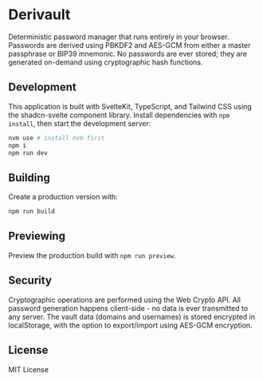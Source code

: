 # Derivault

Deterministic password manager that runs entirely in your browser. Passwords are derived using PBKDF2 and AES-GCM from either a master passphrase or BIP39 mnemonic. No passwords are ever stored; they are generated on-demand using cryptographic hash functions.

## Development

This application is built with SvelteKit, TypeScript, and Tailwind CSS using the shadcn-svelte component library. Install dependencies with `npm install`, then start the development server:

```bash
nvm use # install nvm first
npm i
npm run dev
```

## Building

Create a production version with:

```bash
npm run build
```

## Previewing

Preview the production build with `npm run preview`.

## Security

Cryptographic operations are performed using the Web Crypto API. All password generation happens client-side - no data is ever transmitted to any server. The vault data (domains and usernames) is stored encrypted in localStorage, with the option to export/import using AES-GCM encryption.

## License

MIT License
